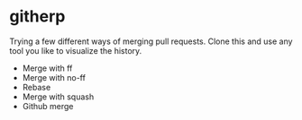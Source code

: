 githerp
=======

Trying a few different ways of merging pull requests.
Clone this and use any tool you like to visualize the history.

* Merge with ff
* Merge with no-ff
* Rebase
* Merge with squash
* Github merge
